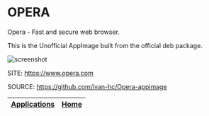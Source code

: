 # OPERA

 Opera - Fast and secure web browser.

 This is the Unofficial AppImage built from the official deb package.

 ![screenshot](https://www-static-blogs.operacdn.com/news/wp-content/uploads/sites/2/2016/05/full-page-screenshot-joxi-addon.jpg)
 
 SITE: https://www.opera.com

 SOURCE: https://github.com/ivan-hc/Opera-appimage

 | [Applications](https://portable-linux-apps.github.io/apps.html) | [Home](https://portable-linux-apps.github.io)
 | --- | --- |
